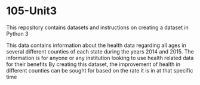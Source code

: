 # 105-Unit3

This repository contains datasets and instructions on creating a dataset in Python 3

This data contains information about the health data regarding all ages in several different counties of each state during the years 2014 and 2015.
The information is for anyone or any institution looking to use health related data for their benefits
By creating this dataset, the improvement of health in different counties can be sought for based on the rate it is in at that specific time
